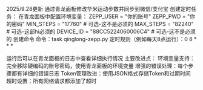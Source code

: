 2025/9.28更新
通过青龙面板修改华米运动步数并同步到微信/支付宝
创建定时任务：
在青龙面板中配置环境变量：
ZEPP_USER = "你的账号"
ZEPP_PWD = "你的密码"
MIN_STEPS = "17760"  # 可选-这不是必须的
MAX_STEPS = "82240"  # 可选-这部hi必须的
DEVICE_ID = "88CC5224060006C4"  # 可选-这不是必须的
创建命令
命令：task qinglong-zepp.py
定时规则（例如每天8点运行）：0 8 * * *

运行后可以在青龙面板的日志中查看详细执行情况
主要改进点：
环境变量支持：完全移除硬编码的账号密码，使用青龙面板的环境变量
增强的错误处理：每个步骤都有详细的错误日志
Token管理改进：使用JSON格式存储Token和过期时间
超时设置：所有网络请求都添加了超时
